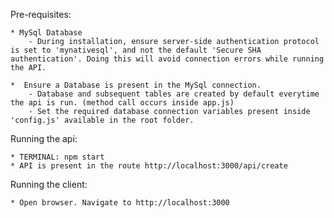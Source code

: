 Pre-requisites:

    * MySql Database
        - During installation, ensure server-side authentication protocol is set to 'mynativesql', and not the default 'Secure SHA authentication'. Doing this will avoid connection errors while running the API.

    *  Ensure a Database is present in the MySql connection.
        - Database and subsequent tables are created by default everytime the api is run. (method call occurs inside app.js)
        - Set the required database connection variables present inside 'config.js' available in the root folder.


Running the api:

    * TERMINAL: npm start
    * API is present in the route http://localhost:3000/api/create

Running the client:

    * Open browser. Navigate to http://localhost:3000

